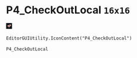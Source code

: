 # P4_CheckOutLocal `16x16`
<img src="/img/P4_CheckOutLocal.png" width=16 height=16>

``` CSharp
EditorGUIUtility.IconContent("P4_CheckOutLocal")
```
```
P4_CheckOutLocal
```
